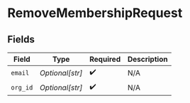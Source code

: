 # RemoveMembershipRequest


## Fields

| Field              | Type               | Required           | Description        |
| ------------------ | ------------------ | ------------------ | ------------------ |
| `email`            | *Optional[str]*    | :heavy_check_mark: | N/A                |
| `org_id`           | *Optional[str]*    | :heavy_check_mark: | N/A                |